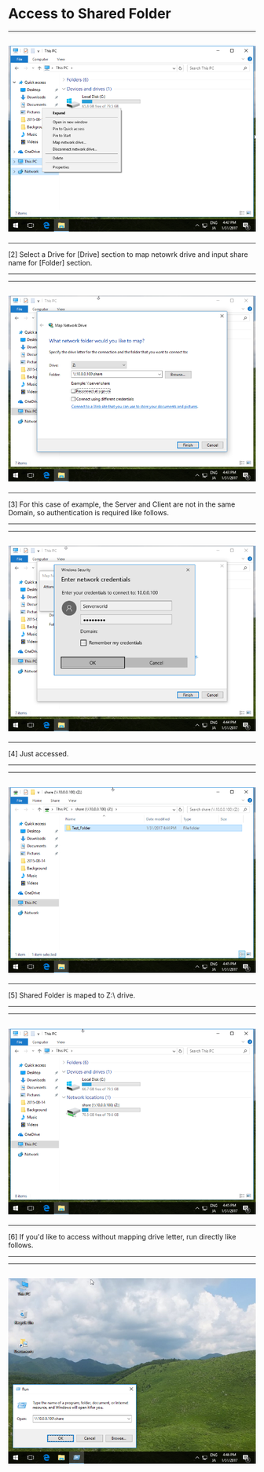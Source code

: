 # Access to Shared Folder

  -----------------------------------------------------------------------------------------------------------------------------------------
  ![](./Windows%20Server%202012%20R2%20_%20Access%20to%20Shared%20Folder%20_%20Server%20World_files/5.png)
  -----------------------------------------------------------------------------------------------------------------------------------------

  ------- --------------------------------------------------------------------------------------------------------
  \[2\]   Select a Drive for \[Drive\] section to map netowrk drive and input share name for \[Folder\] section.
  ------- --------------------------------------------------------------------------------------------------------

  -----------------------------------------------------------------------------------------------------------------------------------------
  ![](./Windows%20Server%202012%20R2%20_%20Access%20to%20Shared%20Folder%20_%20Server%20World_files/6.png)
  -----------------------------------------------------------------------------------------------------------------------------------------

  ------- -------------------------------------------------------------------------------------------------------------------------
  \[3\]   For this case of example, the Server and Client are not in the same Domain, so authentication is required like follows.
  ------- -------------------------------------------------------------------------------------------------------------------------

  -----------------------------------------------------------------------------------------------------------------------------------------
  ![](./Windows%20Server%202012%20R2%20_%20Access%20to%20Shared%20Folder%20_%20Server%20World_files/7.png)
  -----------------------------------------------------------------------------------------------------------------------------------------

  ------- ----------------
  \[4\]   Just accessed.
  ------- ----------------

  -----------------------------------------------------------------------------------------------------------------------------------------
  ![](./Windows%20Server%202012%20R2%20_%20Access%20to%20Shared%20Folder%20_%20Server%20World_files/8.png)
  -----------------------------------------------------------------------------------------------------------------------------------------

  ------- ---------------------------------------
  \[5\]   Shared Folder is maped to Z:\\ drive.
  ------- ---------------------------------------

  -----------------------------------------------------------------------------------------------------------------------------------------
  ![](./Windows%20Server%202012%20R2%20_%20Access%20to%20Shared%20Folder%20_%20Server%20World_files/9.png)
  -----------------------------------------------------------------------------------------------------------------------------------------

  ------- -----------------------------------------------------------------------------------
  \[6\]   If you\'d like to access without mapping drive letter, run directly like follows.
  ------- -----------------------------------------------------------------------------------

  ------------------------------------------------------------------------------------------------------------------------------------------
  ![](./Windows%20Server%202012%20R2%20_%20Access%20to%20Shared%20Folder%20_%20Server%20World_files/10.png)
  ----------------------------------------------------------------------------------------------------------------------------------------